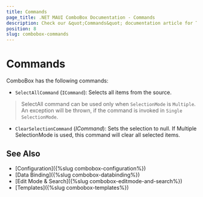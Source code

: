```yaml
---
title: Commands
page_title: .NET MAUI ComboBox Documentation - Commands
description: Check our &quot;Commands&quot; documentation article for Telerik ComboBox for .NET MAUI control.
position: 8
slug: combobox-commands
---
```


# Commands

ComboBox has the following commands:

- `SelectAllCommand` (`ICommand`): Selects all items from the source.

> SelectAll command can be used only when `SelectionMode` is `Multiple`. An exception will be thrown, if the command is invoked in `Single` `SelectionMode`.

- `ClearSelectionCommand` (*ICommand*): Sets the selection to null. If Multiple SelectionMode is used, this command will clear all selected items.

## See Also

- [Configuration]({%slug combobox-configuration%})
- [Data Binding]({%slug combobox-databinding%})
- [Edit Mode & Search]({%slug combobox-editmode-and-search%}) 
- [Templates]({%slug combobox-templates%})
